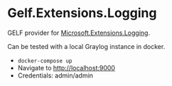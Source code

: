 # Gelf.Extensions.Logging

GELF provider for [Microsoft.Extensions.Logging](https://github.com/aspnet/Logging).

Can be tested with a local Graylog instance in docker.

- `docker-compose up`
- Navigate to [http://localhost:9000](http://localhost:9000)
- Credentials: admin/admin
